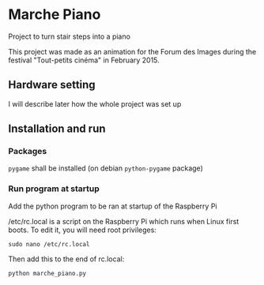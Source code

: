 # Marche Piano
Project to turn stair steps into a piano

This project was made as an animation for the Forum des Images during the festival "Tout-petits cinéma" in February 2015.

## Hardware setting

I will describe later how the whole project was set up

## Installation and run

### Packages

 `pygame` shall be installed (on debian `python-pygame` package)

### Run program at startup

Add the python program to be ran at startup of the Raspberry Pi

/etc/rc.local is a script on the Raspberry Pi which runs when Linux first boots. To edit it, you will need root privileges:

    sudo nano /etc/rc.local

Then add this to the end of rc.local:

    python marche_piano.py
